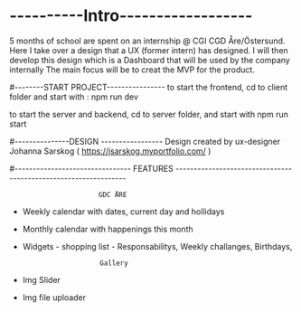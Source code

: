 # ----------Intro------------------
5 months of school are spent on an internship @ CGI CGD Åre/Östersund. Here I take over a design that a UX (former intern) has designed.
I will then develop this design which is a Dashboard that will be used by the company internally
The main focus will be to creat the MVP for the product.

#--------START PROJECT----------------
to start the frontend, cd to client folder and start with : npm run dev

to start the server and backend, cd to server folder, and start with npm run start

#---------------DESIGN -----------------
Design created by ux-designer Johanna Sarskog ( https://jsarskog.myportfolio.com/ )

#-------------------------------- FEATURES ----------------------------------------------------------------

                          GDC ÅRE

- Weekly calendar with dates, current day and hollidays
- Monthly calendar with happenings this month
- Widgets - shopping list - Responsabilitys, Weekly challanges, Birthdays,

                         Gallery

- Img Slider
- Img file uploader
